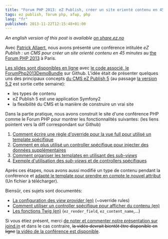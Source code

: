 ```yaml
---
title: "Forum PHP 2013: eZ Publish, créer un site orienté contenu en 45 min."
tags: ez publish, forum php, afup, php
lang: "fr"
published: 2013-11-22T12:15:48+01:00
---
```

*An english version of this post is available [on
share.ez.no](http://share.ez.no/blogs/damien-pobel/conference-at-the-forum-php-2013-create-an-ez-publish-website-in-45-minutes)*

Avec [Patrick Allaert](http://patrickallaert.blogspot.be/), nous avons présenté
une conférence intitulée *eZ Publish : un CMS pour créer un site orienté
contenu en 45 minutes* au [the Forum PHP
2013](http://afup.org/pages/forumphp2013/) à Paris.

[Les slides sont disponibles en
ligne](https://patrickallaert.github.io/create-site-from-scratch.html) avec [le
code associé, le
ForumPhp2013DemoBundle](https://github.com/dpobel/ForumPhp2013DemoBundle) sur Github.
L'idée était de présenter quelques uns des principaux concepts [du CMS
eZ Publish 5](http://ez.no/Products/The-eZ-Publish-Platform) (au passage
[la version 5.2](http://ez.no/5.2) est sortie cette semaine):

* les types de contenu
* eZ Publish 5 est une application Symfony2
* la flexibilité du CMS et la manière de construire un vrai site

Dans la partie pratique, nous avons construit le site d'une conférence PHP comme
le Forum PHP pour montrer les fonctionnalités suivantes: (les liens pointent vers la diff correspondant sur
Github)

1. [Comment écrire une règle d'override pour la vue full pour utilisé un
   template spécifique](https://github.com/dpobel/ForumPhp2013DemoBundle/commit/dd8329485118944514372e91e70973a699f0045c)
2. [Comment en plus utilisé un controller spécifique pour injecter des données
   supplémentaires](https://github.com/dpobel/ForumPhp2013DemoBundle/commit/626d619afe24f14f517e1a8c81623de918db96b5)
3. [Comment organiser les templates en utilisant des *sub-views*](https://github.com/dpobel/ForumPhp2013DemoBundle/commit/f561f7ee2c266f282c28e75fa01327561704d6f7)
4. [Exemple d'utilisation des *sub-views* et de controllers spécifiques](https://github.com/dpobel/ForumPhp2013DemoBundle/commit/4c53df7c238f56332f1e2e4fd27a5f6200b45d3f)


Après ces étapes, nous avons aussi modifié un type de contenu pendant la
conférence et [adapté le template pour prendre en compte le nouvel attribut](https://github.com/dpobel/ForumPhp2013DemoBundle/commit/0342db41f50f7a3885379a8687bd1699266c507c) (Un fichier à télécharger).

Biensûr, ces sujets sont documentés:

* [La configuration des *view provider* (en)](https://confluence.ez.no/display/EZP52/View+provider+configuration) (~override rules)
* [Comment utiliser un controller spécifique pour afficher du contenu (en)](https://confluence.ez.no/display/EZP52/How+to+use+a+custom+controller+to+display+a+content+or+location)
* [Les fonctions Twig (en)](https://confluence.ez.no/display/EZP52/Twig+functions) (`ez_render_field`, `ez_content_name`,…)

Si vous étiez présent, merci [de noter et commenter notre présentation sur
joind.in](https://joind.in/talk/view/9358) et dans le cas contraire, ~~la vidéo
devrait bientôt être disponible en ligne~~ [la vidéo de la conférence est
disponible](/post/video-forum-php-ez-publish-creer-site-oriente-contenu).
